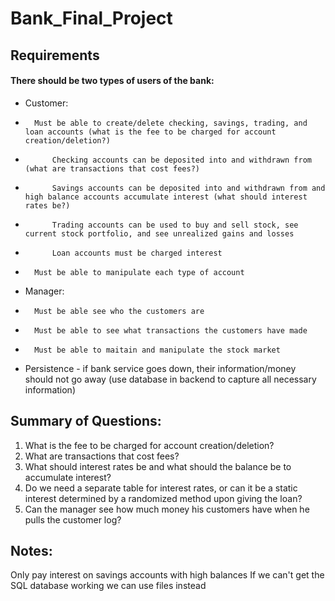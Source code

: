 # Bank_Final_Project

## Requirements
#### There should be two types of users of the bank:
- 	Customer:
- 		Must be able to create/delete checking, savings, trading, and loan accounts (what is the fee to be charged for account creation/deletion?)
- 			Checking accounts can be deposited into and withdrawn from (what are transactions that cost fees?)
- 			Savings accounts can be deposited into and withdrawn from and high balance accounts accumulate interest (what should interest rates be?)
- 			Trading accounts can be used to buy and sell stock, see current stock portfolio, and see unrealized gains and losses
- 			Loan accounts must be charged interest 
- 		Must be able to manipulate each type of account
- 	Manager:
- 		Must be able see who the customers are
- 		Must be able to see what transactions the customers have made
- 		Must be able to maitain and manipulate the stock market

- Persistence - if bank service goes down, their information/money should not go away (use database in backend to capture all necessary information)

## Summary of Questions:
1. What is the fee to be charged for account creation/deletion?
2. What are transactions that cost fees?
3. What should interest rates be and what should the balance be to accumulate interest?
4. Do we need a separate table for interest rates, or can it be a static interest determined by a randomized method upon giving the loan?
5. Can the manager see how much money his customers have when he pulls the customer log?

## Notes:
Only pay interest on savings accounts with high balances
If we can't get the SQL database working we can use files instead
